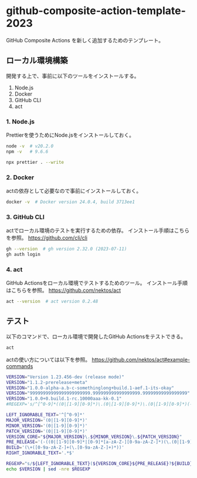 # github-composite-action-template-2023

GitHub Composite Actions を新しく追加するためのテンプレート。

## ローカル環境構築

開発する上で、事前に以下のツールをインストールする。

1. Node.js
2. Docker
3. GitHub CLI
4. act

### 1. Node.js

Prettierを使うためにNode.jsをインストールしておく。

```sh
node -v  # v20.2.0
npm -v   # 9.6.6
```

```sh
npx prettier . --write
```

### 2. Docker

actの依存として必要なので事前にインストールしておく。

```sh
docker -v  # Docker version 24.0.4, build 3713ee1
```

### 3. GitHub CLI

actでローカル環境のテストを実行するための依存。
インストール手順はこちらを参照。
https://github.com/cli/cli

```sh
gh --version  # gh version 2.32.0 (2023-07-11)
gh auth login
```

### 4. act

GitHub Actionsをローカル環境でテストするためのツール。
インストール手順はこちらを参照。
https://github.com/nektos/act

```sh
act --version  # act version 0.2.48
```

## テスト

以下のコマンドで、ローカル環境で開発したGitHub Actionsをテストできる。

```sh
act
```

actの使い方については以下を参照。
https://github.com/nektos/act#example-commands

```sh
VERSION="Version 1.23.456-dev (release mode)"
VERSION="1.1.2-prerelease+meta"
VERSION="1.0.0-alpha-a.b-c-somethinglong+build.1-aef.1-its-okay"
VERSION="99999999999999999999999.999999999999999999.99999999999999999"
VERSION="1.0.0+0.build.1-rc.10000aaa-kk-0.1"
#REGEXP='s/^[^0-9]*((0|[1-9][0-9]*)\.(0|[1-9][0-9]*)\.(0|[1-9][0-9]*)(-(0|[1-9][0-9]*|[0-9]*[a-zA-Z-][0-9a-zA-Z-]*)(\.(0|[1-9][0-9]*|[0-9]*[a-zA-Z-][0-9a-zA-Z-]))*)?(\+([0-9a-zA-Z-]+(\.[0-9a-zA-Z-]+)*))?).*$/\1/p'

LEFT_IGNORABLE_TEXT='^[^0-9]*'
MAJOR_VERSION='(0|[1-9][0-9]*)'
MINOR_VERSION='(0|[1-9][0-9]*)'
PATCH_VERSION='(0|[1-9][0-9]*)'
VERSION_CORE="${MAJOR_VERSION}\.${MINOR_VERSION}\.${PATCH_VERSION}"
PRE_RELEASE='(-((0|[1-9][0-9]*|[0-9]*[a-zA-Z-][0-9a-zA-Z-]*)(\.(0|[1-9][0-9]*|[0-9]*[a-zA-Z-][0-9a-zA-Z-]*))*))'
BUILD='(\+([0-9a-zA-Z-]+(\.[0-9a-zA-Z-]+)*))'
RIGHT_IGNORABLE_TEXT='.*$'

REGEXP="s/${LEFT_IGNORABLE_TEXT}(${VERSION_CORE}${PRE_RELEASE}?${BUILD}?)${RIGHT_IGNORABLE_TEXT}/\1/p"
echo $VERSION | sed -nre $REGEXP
```
